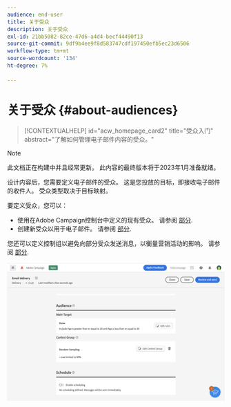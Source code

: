 ```yaml
---
audience: end-user
title: 关于受众
description: 关于受众
exl-id: 21bb5082-82ce-47d6-a4d4-becf44490f13
source-git-commit: 9df9b4ee9f8d583747cdf197450efb5ec23d6506
workflow-type: tm+mt
source-wordcount: '134'
ht-degree: 7%

---
```


# 关于受众 {#about-audiences}

>[!CONTEXTUALHELP]
>id="acw_homepage_card2"
>title="受众入门"
>abstract="了解如何管理电子邮件内容的受众。"

>[!NOTE]
>
>此文档正在构建中并且经常更新。 此内容的最终版本将于2023年1月准备就绪。

<!--
Audience only created for the delivery, not available later-->


<!--
Three ways:
* existing audience

Campaign or AEP Audiences

* create new on the fly

query like AEP segment builder (same component with campaign data)

* import from file

show use case with a new audience creation (or import from file?)

control groups like acc: exract, random, based on attribute
-->

设计内容后，您需要定义电子邮件的受众。 这是您投放的目标，即接收电子邮件的收件人。 受众类型取决于目标映射。

要定义受众，您可以：

* 使用在Adobe Campaign控制台中定义的现有受众。 请参阅 [部分](add-audience.md).
* 创建新受众以用于电子邮件。 请参阅 [部分](segment-builder.md).

您还可以定义控制组以避免向部分受众发送消息，以衡量营销活动的影响。 请参阅 [部分](control-group.md).

![](assets/about-audience.png)
